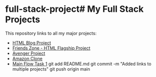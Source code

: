 # full-stack-project# My Full Stack Projects

This repository links to all my major projects:

- [HTML Blog Project](https://github.com/Vadiraj-19/html-blog-project)
- [Friends Zone - HTML Flagship Project](https://github.com/Vadiraj-19/html-flagship-project-Friends-zone)
- [Avenger Project](https://github.com/Vadiraj-19/Avenger-Project)
- [Amazon Clone](https://github.com/Vadiraj-19/Amazon-clone)
- [Main Flow Task 1](https://github.com/Vadiraj-19/main-flow-task_1)
git add README.md
git commit -m "Added links to multiple projects"
git push origin main

